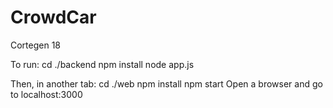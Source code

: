 # CrowdCar
Cortegen 18

To run:
cd ./backend
npm install
node app.js

Then, in another tab:
cd ./web
npm install
npm start
Open a browser and go to localhost:3000
